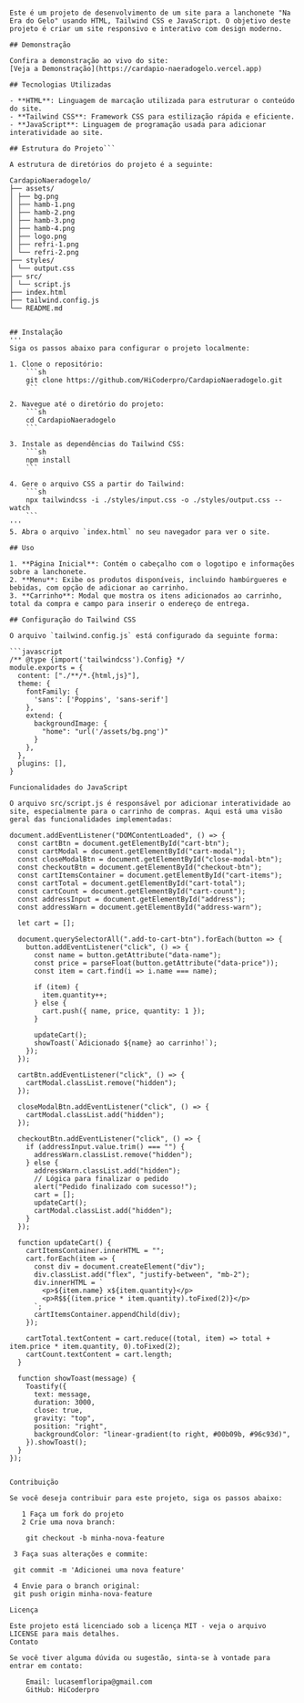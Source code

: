 ```# Na Era do Gelo

Este é um projeto de desenvolvimento de um site para a lanchonete "Na Era do Gelo" usando HTML, Tailwind CSS e JavaScript. O objetivo deste projeto é criar um site responsivo e interativo com design moderno.

## Demonstração

Confira a demonstração ao vivo do site:
[Veja a Demonstração](https://cardapio-naeradogelo.vercel.app)

## Tecnologias Utilizadas

- **HTML**: Linguagem de marcação utilizada para estruturar o conteúdo do site.
- **Tailwind CSS**: Framework CSS para estilização rápida e eficiente.
- **JavaScript**: Linguagem de programação usada para adicionar interatividade ao site.

## Estrutura do Projeto```

A estrutura de diretórios do projeto é a seguinte:

CardapioNaeradogelo/
├── assets/
│ ├── bg.png
│ ├── hamb-1.png
│ ├── hamb-2.png
│ ├── hamb-3.png
│ ├── hamb-4.png
│ ├── logo.png
│ ├── refri-1.png
│ └── refri-2.png
├── styles/
│ └── output.css
├── src/
│ └── script.js
├── index.html
├── tailwind.config.js
└── README.md


## Instalação
'''
Siga os passos abaixo para configurar o projeto localmente:

1. Clone o repositório:
    ```sh
    git clone https://github.com/HiCoderpro/CardapioNaeradogelo.git
    ```

2. Navegue até o diretório do projeto:
    ```sh
    cd CardapioNaeradogelo
    ```

3. Instale as dependências do Tailwind CSS:
    ```sh
    npm install
    ```

4. Gere o arquivo CSS a partir do Tailwind:
    ```sh
    npx tailwindcss -i ./styles/input.css -o ./styles/output.css --watch
    ```
'''
5. Abra o arquivo `index.html` no seu navegador para ver o site.

## Uso

1. **Página Inicial**: Contém o cabeçalho com o logotipo e informações sobre a lanchonete.
2. **Menu**: Exibe os produtos disponíveis, incluindo hambúrgueres e bebidas, com opção de adicionar ao carrinho.
3. **Carrinho**: Modal que mostra os itens adicionados ao carrinho, total da compra e campo para inserir o endereço de entrega.

## Configuração do Tailwind CSS

O arquivo `tailwind.config.js` está configurado da seguinte forma:

```javascript
/** @type {import('tailwindcss').Config} */
module.exports = {
  content: ["./**/*.{html,js}"],
  theme: {
    fontFamily: {
      'sans': ['Poppins', 'sans-serif']
    },
    extend: {
      backgroundImage: {
        "home": "url('/assets/bg.png')"
      }
    },
  },
  plugins: [],
}

Funcionalidades do JavaScript

O arquivo src/script.js é responsável por adicionar interatividade ao site, especialmente para o carrinho de compras. Aqui está uma visão geral das funcionalidades implementadas:

document.addEventListener("DOMContentLoaded", () => {
  const cartBtn = document.getElementById("cart-btn");
  const cartModal = document.getElementById("cart-modal");
  const closeModalBtn = document.getElementById("close-modal-btn");
  const checkoutBtn = document.getElementById("checkout-btn");
  const cartItemsContainer = document.getElementById("cart-items");
  const cartTotal = document.getElementById("cart-total");
  const cartCount = document.getElementById("cart-count");
  const addressInput = document.getElementById("address");
  const addressWarn = document.getElementById("address-warn");

  let cart = [];

  document.querySelectorAll(".add-to-cart-btn").forEach(button => {
    button.addEventListener("click", () => {
      const name = button.getAttribute("data-name");
      const price = parseFloat(button.getAttribute("data-price"));
      const item = cart.find(i => i.name === name);

      if (item) {
        item.quantity++;
      } else {
        cart.push({ name, price, quantity: 1 });
      }

      updateCart();
      showToast(`Adicionado ${name} ao carrinho!`);
    });
  });

  cartBtn.addEventListener("click", () => {
    cartModal.classList.remove("hidden");
  });

  closeModalBtn.addEventListener("click", () => {
    cartModal.classList.add("hidden");
  });

  checkoutBtn.addEventListener("click", () => {
    if (addressInput.value.trim() === "") {
      addressWarn.classList.remove("hidden");
    } else {
      addressWarn.classList.add("hidden");
      // Lógica para finalizar o pedido
      alert("Pedido finalizado com sucesso!");
      cart = [];
      updateCart();
      cartModal.classList.add("hidden");
    }
  });

  function updateCart() {
    cartItemsContainer.innerHTML = "";
    cart.forEach(item => {
      const div = document.createElement("div");
      div.classList.add("flex", "justify-between", "mb-2");
      div.innerHTML = `
        <p>${item.name} x${item.quantity}</p>
        <p>R$${(item.price * item.quantity).toFixed(2)}</p>
      `;
      cartItemsContainer.appendChild(div);
    });

    cartTotal.textContent = cart.reduce((total, item) => total + item.price * item.quantity, 0).toFixed(2);
    cartCount.textContent = cart.length;
  }

  function showToast(message) {
    Toastify({
      text: message,
      duration: 3000,
      close: true,
      gravity: "top",
      position: "right",
      backgroundColor: "linear-gradient(to right, #00b09b, #96c93d)",
    }).showToast();
  }
});


Contribuição

Se você deseja contribuir para este projeto, siga os passos abaixo:

   1 Faça um fork do projeto
   2 Crie uma nova branch:

    git checkout -b minha-nova-feature

 3 Faça suas alterações e commite:
 
 git commit -m 'Adicionei uma nova feature'

 4 Envie para o branch original:
 git push origin minha-nova-feature

Licença

Este projeto está licenciado sob a licença MIT - veja o arquivo LICENSE para mais detalhes.
Contato

Se você tiver alguma dúvida ou sugestão, sinta-se à vontade para entrar em contato:

    Email: lucasemfloripa@gmail.com
    GitHub: HiCoderpro

    

